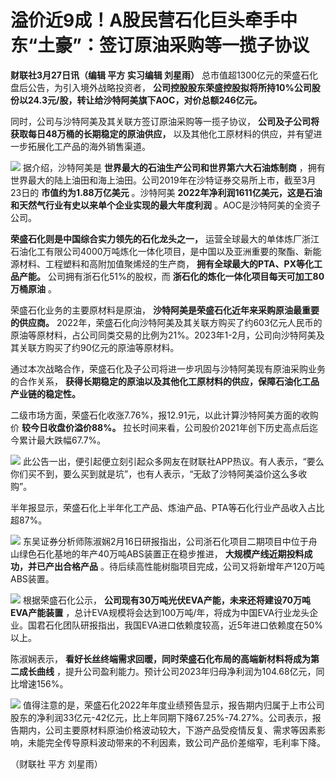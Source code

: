 # 溢价近9成！A股民营石化巨头牵手中东“土豪”：签订原油采购等一揽子协议

**财联社3月27日讯（编辑 平方 实习编辑 刘星雨）** 总市值超1300亿元的荣盛石化盘后公告，为引入境外战略投资者，
**公司控股股东荣盛控股拟将所持10%公司股份以24.3元/股，转让给沙特阿美旗下AOC，对价总额246亿元。**

同时，公司与沙特阿美及其关联方签订原油采购等一揽子协议， **公司及子公司将获取每日48万桶的长期稳定的原油供应，**
以及其他化工原材料的供应，并有望进一步拓展化工产品的海外销售渠道。

![](https://inews.gtimg.com/news_bt/O4HPmYPmptciUNhboMfhX16AwqL7Vj4DZmEhePyYv5Vq8AA/1000)
据介绍，沙特阿美是 **世界最大的石油生产公司和世界第六大石油炼制商**
，拥有世界最大的陆上油田和海上油田。公司2019年在沙特证券交易所上市，截至3月23日的 **市值约为1.88万亿美元** 。沙特阿美
**2022年净利润1611亿美元，这是石油和天然气行业有史以来单个企业实现的最大年度利润** 。AOC是沙特阿美的全资子公司。

**荣盛石化则是中国综合实力领先的石化龙头之一，**
运营全球最大的单体炼厂浙江石油化工有限公司4000万吨炼化一体化项目，是中国以及亚洲重要的聚酯、新能源材料、工程塑料和高附加值聚烯烃的生产商，
**拥有全球最大的PTA、PX等化工品产能。** 公司拥有浙石化51%的股权，而 **浙石化的炼化一体化项目每天可加工80万桶原油** 。

荣盛石化业务的主要原材料是原油， **沙特阿美是荣盛石化近年来采购原油最重要的供应商。**
2022年，荣盛石化向沙特阿美及其关联方购买了约603亿元人民币的原油等原材料，占公司同类交易的比例为21%。2023年1-2月，公司向沙特阿美及其关联方购买了约90亿元的原油等原材料。

通过本次战略合作，荣盛石化及子公司将进一步巩固与沙特阿美现有原油采购业务的合作关系，
**获得长期稳定的原油以及其他化工原材料的供应，保障石油化工品产业链的稳定性。**

二级市场方面，荣盛石化收涨7.76%，报12.91元，以此计算沙特阿美方面的收购价 **较今日收盘价溢价88%。**
拉长时间来看，公司股价2021年创下历史高点后迄今累计最大跌幅67.7%。

![](https://inews.gtimg.com/news_bt/OafVquBX8U7gTshwSHDOnBtHTDD2u7I5Oz8UtB6-wAdNoAA/1000)
此公告一出，便引起便立刻引起众多网友在财联社APP热议。有人表示，“要么你们买不到，要么买到就是坑”，也有人表示，“无敌了沙特阿美溢价这么多收购”。

半年报显示，荣盛石化上半年化工产品、炼油产品、PTA等石化行业产品收入占比超87%。

![](https://inews.gtimg.com/news_bt/ObuxZTIRDlxqsR9OqweOyjhubJQrxlvF1S-BQOjNpru8wAA/1000)
东吴证券分析师陈淑娴2月16日研报指出，公司浙石化项目二期项目中位于舟山绿色石化基地的年产40万吨ABS装置正在稳步推进，
**大规模产线近期投料成功，并已产出合格产品** 。待后续高性能树脂项目完成，公司又将新增年产120万吨ABS装置。

![](https://inews.gtimg.com/news_bt/OL4Oc-kHrmctlJlXA8N4rqpRDATTpC0G72PimPeZZwEhoAA/1000)
根据荣盛石化公示， **公司现有30万吨光伏EVA产能，未来还将建设70万吨EVA产能装置**
，总计EVA规模将会达到100万吨/年，将成为中国EVA行业龙头企业。国君石化团队研报指出，我国EVA进口依赖度较高，近5年进口依赖度在50%以上。

陈淑娴表示， **看好长丝终端需求回暖，同时荣盛石化布局的高端新材料将成为第二成长曲线**
，提升公司盈利能力。预计公司2023年归母净利润为104.68亿元，同比增速156%。

![](https://inews.gtimg.com/news_bt/OYxzfOGMpu92InsBq4GSr64rTcLceMBmp5liYNx9qxTjUAA/1000)
值得注意的是，荣盛石化2022年年度业绩预告显示，报告期内归属于上市公司股东的净利润33亿元-42亿元，比上年同期下降67.25%-74.27%。公司表示，报告期内，公司主要原材料原油价格波动较大，下游产品受疫情反复、需求等因素影响，未能完全传导原料波动带来的不利因素，致公司产品价差缩窄，毛利率下降。

（财联社 平方 刘星雨）

